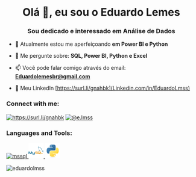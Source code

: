 <h1 align="center">Olá 👋, eu sou o Eduardo Lemes</h1>
<h3 align="center">Sou dedicado e interessado em Análise de Dados</h3>

- 🌱 Atualmente estou me aperfeiçoando **em Power BI e Python**

- 💬 Me pergunte sobre: **SQL, Power BI, Python e Excel**

- 📫 Você pode falar comigo através do email: **Eduardolemesbr@gmail.com**

- 📄 Meu LinkedIn [https://surl.li/gnahbk](Linkedin.com/in/EduardoLmss)

<h3 align="left">Connect with me:</h3>
<p align="left">
<a href="https://linkedin.com/in/https://surl.li/gnahbk" target="blank"><img align="center" src="https://raw.githubusercontent.com/rahuldkjain/github-profile-readme-generator/master/src/images/icons/Social/linked-in-alt.svg" alt="https://surl.li/gnahbk" height="30" width="40" /></a>
<a href="https://instagram.com/@e.lmss" target="blank"><img align="center" src="https://raw.githubusercontent.com/rahuldkjain/github-profile-readme-generator/master/src/images/icons/Social/instagram.svg" alt="@e.lmss" height="30" width="40" /></a>
</p>

<h3 align="left">Languages and Tools:</h3>
<p align="left"> <a href="https://www.microsoft.com/en-us/sql-server" target="_blank" rel="noreferrer"> <img src="https://www.svgrepo.com/show/303229/microsoft-sql-server-logo.svg" alt="mssql" width="40" height="40"/> </a> <a href="https://www.mysql.com/" target="_blank" rel="noreferrer"> <img src="https://raw.githubusercontent.com/devicons/devicon/master/icons/mysql/mysql-original-wordmark.svg" alt="mysql" width="40" height="40"/> </a> <a href="https://www.python.org" target="_blank" rel="noreferrer"> <img src="https://raw.githubusercontent.com/devicons/devicon/master/icons/python/python-original.svg" alt="python" width="40" height="40"/> </a> </p>

<p><img align="center" src="https://github-readme-stats.vercel.app/api/top-langs?username=eduardolmss&show_icons=true&locale=en&layout=compact" alt="eduardolmss" /></p>
